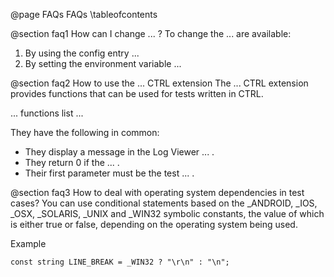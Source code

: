 @page FAQs FAQs
  \tableofcontents
  
  
@section faq1 How can I change ... ?
To change the ... are available:
1. By using the config entry ...
2. By setting the environment variable ...

@section faq2 How to use the ... CTRL extension
The ... CTRL extension provides functions that can be used for tests written in CTRL.

... functions list ...

They have the following in common:
+ They display a message in the Log Viewer ... .
+ They return 0 if the ... .
+ Their first parameter must be the test ... .

@section faq3 How to deal with operating system dependencies in test cases?
You can use conditional statements based on the _ANDROID, _IOS, _OSX, _SOLARIS, _UNIX and _WIN32 symbolic constants, the value
of which is either true or false, depending on the operating system being used.

Example
```
const string LINE_BREAK = _WIN32 ? "\r\n" : "\n";
```